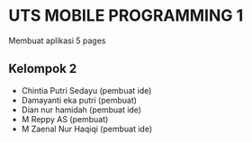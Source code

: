 # UTS MOBILE PROGRAMMING 1

Membuat aplikasi 5 pages

## Kelompok 2

- Chintia Putri Sedayu   (pembuat ide)
- Damayanti eka putri    (pembuat)
- Dian nur hamidah       (pembuat ide)
- M Reppy AS             (pembuat)
- M Zaenal Nur Haqiqi    (pembuat ide)

